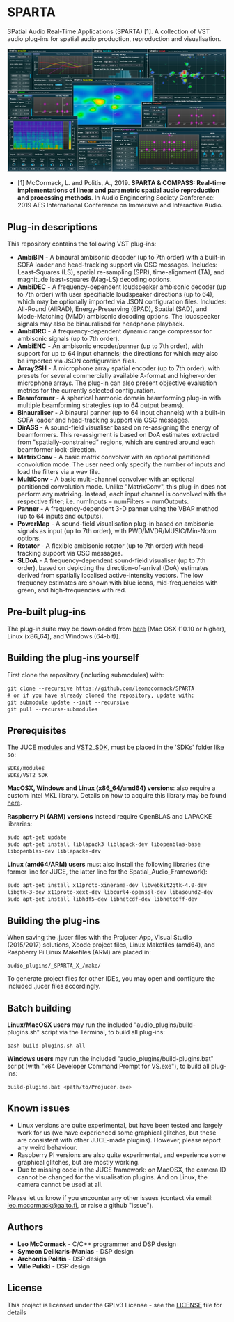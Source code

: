 # SPARTA

SPatial Audio Real-Time Applications (SPARTA) [1]. A collection of VST audio plug-ins for spatial audio production, reproduction and visualisation.

![](sparta_screenshot.png)

* [1] McCormack, L. and Politis, A., 2019. **SPARTA & COMPASS: Real-time implementations of linear and parametric spatial audio reproduction and processing methods**. In Audio Engineering Society Conference: 2019 AES International Conference on Immersive and Interactive Audio.

## Plug-in descriptions

This repository contains the following VST plug-ins:
* **AmbiBIN** - A binaural ambisonic decoder (up to 7th order) with a built-in SOFA loader and head-tracking support via OSC messages. Includes: Least-Squares (LS), spatial re-sampling (SPR), time-alignment (TA), and magnitude least-squares (Mag-LS) decoding options.
* **AmbiDEC** - A frequency-dependent loudspeaker ambisonic decoder (up to 7th order) with user specifiable loudspeaker directions (up to 64), which may be optionally imported via JSON configuration files. Includes: All-Round (AllRAD), Energy-Preserving (EPAD), Spatial (SAD), and Mode-Matching (MMD) ambisonic decoding options. The loudspeaker signals may also be binauralised for headphone playback.
* **AmbiDRC** - A frequency-dependent dynamic range compressor for ambisonic signals (up to 7th order). 
* **AmbiENC** - An ambisonic encoder/panner (up to 7th order), with support for up to 64 input channels; the directions for which may also be imported via JSON configuration files. 
* **Array2SH** - A microphone array spatial encoder (up to 7th order), with presets for several commercially available A-format and higher-order microphone arrays. The plug-in can also present objective evaluation metrics for the currently selected configuration.
* **Beamformer** - A spherical harmonic domain beamforming plug-in with multiple beamforming strategies (up to 64 output beams).  
* **Binauraliser** - A binaural panner (up to 64 input channels) with a built-in SOFA loader and head-tracking support via OSC messages.
* **DirASS** - A sound-field visualiser based on re-assigning the energy of beamformers. This re-assigment is based on DoA estimates extracted from "spatially-constrained" regions, which are centred around each beamformer look-direction. 
* **MatrixConv** - A basic matrix convolver with an optional partitioned convolution mode. The user need only specify the number of inputs and load the filters via a wav file.
* **MultiConv** - A basic multi-channel convolver with an optional partitioned convolution mode. Unlike "MatrixConv", this plug-in does not perform any matrixing. Instead, each input channel is convolved with the respective filter; i.e. numInputs = numFilters = numOutputs.
* **Panner** - A frequency-dependent 3-D panner using the VBAP method (up to 64 inputs and outputs).
* **PowerMap** - A sound-field visualisation plug-in based on ambisonic signals as input (up to 7th order), with PWD/MVDR/MUSIC/Min-Norm options.
* **Rotator** - A flexible ambisonic rotator (up to 7th order) with head-tracking support via OSC messages. 
* **SLDoA** - A frequency-dependent sound-field visualiser (up to 7th order), based on depicting the direction-of-arrival (DoA) estimates derived from spatially localised active-intensity vectors. The low frequency estimates are shown with blue icons, mid-frequencies with green, and high-frequencies with red. 

## Pre-built plug-ins

The plug-in suite may be downloaded from [here](http://research.spa.aalto.fi/projects/sparta_vsts/) [Mac OSX (10.10 or higher), Linux (x86_64), and Windows (64-bit)].

## Building the plug-ins yourself

First clone the repository (including submodules) with:

```
git clone --recursive https://github.com/leomccormack/SPARTA
# or if you have already cloned the repository, update with:
git submodule update --init --recursive
git pull --recurse-submodules
```

## Prerequisites 

The JUCE [modules](https://github.com/WeAreROLI/JUCE/releases) and [VST2_SDK](https://web.archive.org/web/20181016150224/https://download.steinberg.net/sdk_downloads/vstsdk3610_11_06_2018_build_37.zip), must be placed in the 'SDKs' folder like so:

```
SDKs/modules 
SDKs/VST2_SDK
```

**MacOSX, Windows and Linux (x86_64/amd64) versions**: also require a custom Intel MKL library. Details on how to acquire this library may be found [here](https://github.com/leomccormack/Spatial_Audio_Framework/blob/master/CUSTOM_INTEL_MKL_INTRUCTIONS.md). 

**Raspberry Pi (ARM) versions** instead require OpenBLAS and LAPACKE libraries:

```
sudo apt-get update
sudo apt-get install liblapack3 liblapack-dev libopenblas-base libopenblas-dev liblapacke-dev
```

**Linux (amd64/ARM) users** must also install the following libraries (the former line for JUCE, the latter line for the Spatial_Audio_Framework):

```
sudo apt-get install x11proto-xinerama-dev libwebkit2gtk-4.0-dev libgtk-3-dev x11proto-xext-dev libcurl4-openssl-dev libasound2-dev
sudo apt-get install libhdf5-dev libnetcdf-dev libnetcdff-dev
```

## Building the plug-ins

When saving the .jucer files with the Projucer App, Visual Studio (2015/2017) solutions, Xcode project files, Linux Makefiles (amd64), and Raspberry Pi Linux Makefiles (ARM) are placed in:

```
audio_plugins/_SPARTA_X_/make/
```

To generate project files for other IDEs, you may open and configure the included .jucer files accordingly.

## Batch building 

**Linux/MacOSX users** may run the included "audio_plugins/build-plugins.sh" script via the Terminal, to build all plug-ins:

```
bash build-plugins.sh all
```

**Windows users** may run the included "audio_plugins/build-plugins.bat" script (with "x64 Developer Command Prompt for VS.exe"), to build all plug-ins:

```
build-plugins.bat <path/to/Projucer.exe>
```

## Known issues

* Linux versions are quite experimental, but have been tested and largely work for us (we have experienced some graphical glitches, but these are consistent with other JUCE-made plugins).  However, please report any weird behaviour. 
* Raspberry PI versions are also quite experimental, and experience some graphical glitches, but are mostly working. 
* Due to missing code in the JUCE framework: on MacOSX, the camera ID cannot be changed for the visualisation plugins. And on Linux, the camera cannot be used at all.

Please let us know if you encounter any other issues (contact via email: leo.mccormack@aalto.fi, or raise a github "issue").

## Authors

* **Leo McCormack** - C/C++ programmer and DSP design
* **Symeon Delikaris-Manias** - DSP design
* **Archontis Politis** -  DSP design
* **Ville Pulkki** - DSP design

## License

This project is licensed under the GPLv3 License - see the [LICENSE](LICENSE) file for details
